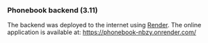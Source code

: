 ### Phonebook backend (3.11)

The backend was deployed to the internet using [Render](https://render.com/). The online application is available at:
https://phonebook-nbzy.onrender.com/